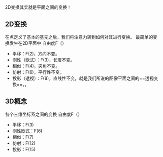 2D变换其实就是平面之间的变换！
## 2D变换
在点定义了基本的基元之后，我们将注意力转到如何对其进行变换。
最简单的变换发生在2D平面中
自由度F（）
- 平移：F(2)，方向不变。
- 刚性（欧式）：F(3)，长度不变。
- 相似：F(4)，夹角不变。
- 仿射：F(6)，平行性不变。
- 投影（透视）：F(8)，直线性不变，就是我们所说的图像平面之间的==透视变换==。。
## 3D概念
各个三维坐标系之间的变换
自由度F（）
- 平移：F(3)
- 刚性欧式：F(6)
- 相似：F(7)
- 仿射：F(12)
- 投影：F(15)
